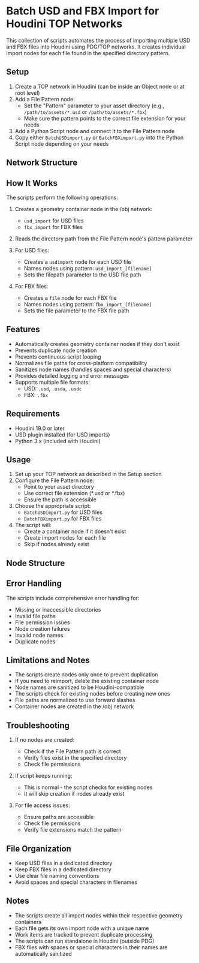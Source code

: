 # Batch USD and FBX Import for Houdini TOP Networks

This collection of scripts automates the process of importing multiple USD and FBX files into Houdini using PDG/TOP networks. It creates individual import nodes for each file found in the specified directory pattern.

## Setup

1. Create a TOP network in Houdini (can be inside an Object node or at root level)
2. Add a File Pattern node:
   - Set the "Pattern" parameter to your asset directory (e.g., `/path/to/assets/*.usd` or `/path/to/assets/*.fbx`)
   - Make sure the pattern points to the correct file extension for your needs
3. Add a Python Script node and connect it to the File Pattern node
4. Copy either `BatchUSDimport.py` or `BatchFBXimport.py` into the Python Script node depending on your needs

## Network Structure



## How It Works

The scripts perform the following operations:

1. Creates a geometry container node in the /obj network:
   - `usd_import` for USD files
   - `fbx_import` for FBX files

2. Reads the directory path from the File Pattern node's pattern parameter

3. For USD files:
   - Creates a `usdimport` node for each USD file
   - Names nodes using pattern: `usd_import_[filename]`
   - Sets the filepath parameter to the USD file path

4. For FBX files:
   - Creates a `file` node for each FBX file
   - Names nodes using pattern: `fbx_import_[filename]`
   - Sets the file parameter to the FBX file path

## Features

- Automatically creates geometry container nodes if they don't exist
- Prevents duplicate node creation
- Prevents continuous script looping
- Normalizes file paths for cross-platform compatibility
- Sanitizes node names (handles spaces and special characters)
- Provides detailed logging and error messages
- Supports multiple file formats:
  - USD: `.usd`, `.usda`, `.usdc`
  - FBX: `.fbx`

## Requirements

- Houdini 19.0 or later
- USD plugin installed (for USD imports)
- Python 3.x (included with Houdini)

## Usage

1. Set up your TOP network as described in the Setup section
2. Configure the File Pattern node:
   - Point to your asset directory
   - Use correct file extension (*.usd or *.fbx)
   - Ensure the path is accessible
3. Choose the appropriate script:
   - `BatchUSDimport.py` for USD files
   - `BatchFBXimport.py` for FBX files
4. The script will:
   - Create a container node if it doesn't exist
   - Create import nodes for each file
   - Skip if nodes already exist

## Node Structure


## Error Handling

The scripts include comprehensive error handling for:
- Missing or inaccessible directories
- Invalid file paths
- File permission issues
- Node creation failures
- Invalid node names
- Duplicate nodes

## Limitations and Notes

- The scripts create nodes only once to prevent duplication
- If you need to reimport, delete the existing container node
- Node names are sanitized to be Houdini-compatible
- The scripts check for existing nodes before creating new ones
- File paths are normalized to use forward slashes
- Container nodes are created in the /obj network

## Troubleshooting

1. If no nodes are created:
   - Check if the File Pattern path is correct
   - Verify files exist in the specified directory
   - Check file permissions

2. If script keeps running:
   - This is normal - the script checks for existing nodes
   - It will skip creation if nodes already exist

3. For file access issues:
   - Ensure paths are accessible
   - Check file permissions
   - Verify file extensions match the pattern

## File Organization

- Keep USD files in a dedicated directory
- Keep FBX files in a dedicated directory
- Use clear file naming conventions
- Avoid spaces and special characters in filenames
## Notes

- The scripts create all import nodes within their respective geometry containers
- Each file gets its own import node with a unique name
- Work items are tracked to prevent duplicate processing
- The scripts can run standalone in Houdini (outside PDG)
- FBX files with spaces or special characters in their names are automatically sanitized